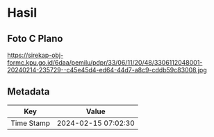 # Hasil

## Foto C Plano

https://sirekap-obj-formc.kpu.go.id/6daa/pemilu/pdpr/33/06/11/20/48/3306112048001-20240214-235729--c45e45d4-ed64-44d7-a8c9-cddb59c83008.jpg


## Metadata

| Key        | Value               |
| ---------- | ------------------- |
| Time Stamp | 2024-02-15 07:02:30 |



